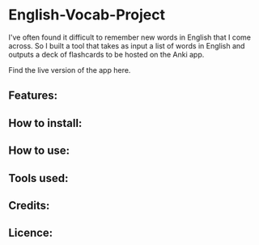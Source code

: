 # English-Vocab-Project
 
I've often found it difficult to remember new words in English that I come across. So I built a tool that takes as input a list of words in English and outputs a deck of flashcards to be hosted on the Anki app.

Find the live version of the app here.

## Features:

## How to install:

## How to use:


## Tools used:

## Credits:

## Licence:
